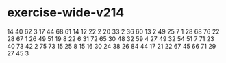 # exercise-wide-v214
14
40
62
3
17
44
68
61
14
12
22
2
20
33
2
36
60
13
2
49
25
7
1
28
68
76
22
28
67
1
26
49
51
19
8
22
6
31
72
65
30
48
32
59
4
27
49
32
54
51
7
71
23
40
73
42
2
75
73
15
25
8
15
16
30
24
38
26
84
44
17
21
22
67
45
66
71
29
27
45
3
